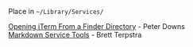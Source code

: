 Place in `~/Library/Services/`

[Opening iTerm From a Finder Directory](http://peterdowns.com/posts/open-iterm-finder-service.html) - Peter Downs  
[Markdown Service Tools](http://brettterpstra.com/projects/markdown-service-tools/) - Brett Terpstra
